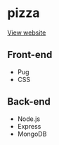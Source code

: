 # pizza

[View website](https://pizza-cafe.herokuapp.com/)

## Front-end
- Pug
- CSS

## Back-end
- Node.js
- Express
- MongoDB 